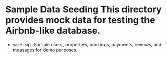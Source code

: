 # Sample Data Seeding This directory provides mock data for testing the Airbnb-like database.
- `seed.sql`: Sample users, properties, bookings, payments, reviews, and messages for demo purposes. 
